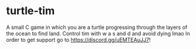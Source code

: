 # turtle-tim
A small C game in which you are a turtle progressing through the layers of the ocean to find land.
Control tim with w a s and d and avoid dying lmao
In order to get support go to https://discord.gg/uEMTEAuJJ7!
